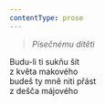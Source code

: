 ```yaml
---
contentType: prose
---
```


<section>

> 

> _Písečnému dítěti_

Budu-li ti sukňu šít  
z květa makového  
budeš ty mně niti přást  
z dešča májového

</section>
